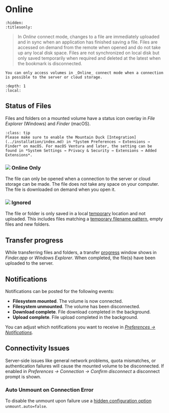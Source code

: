 Online
===

```{toctree}
:hidden:
:titlesonly:
```

> In _Online_ connect mode, changes to a file are immediately uploaded and in sync when an application has finished saving a file. Files are accessed on demand from the remote when opened and do not take up any local disk space. Files are not synchronized on local disk but only saved temporarily when required and deleted at the latest when the bookmark is disconnected. 

```{tip}
You can only access volumes in _Online_ connect mode when a connection is possible to the server or cloud storage.
```

```{contents} Content
:depth: 1
:local:
```

## Status of Files

Files and folders on a mounted volume have a status icon overlay in _File Explorer_ (Windows) and _Finder_ (macOS).

```{admonition} macOS only
:class: tip
Please make sure to enable the Mountain Duck [Integration](../installation/index.md) in *System Preferences → Extensions → Finder* on macOS. For macOS Ventura and later, the setting can be found in *System Settings → Privacy & Security → Extensions → Added Extensions*.
```

### ![](../_images/overlay_infinite.png) Online Only
The file can only be opened when a connection to the server or cloud storage can be made. The file does not take any space on your computer. The file is downloaded on demand when you open it.

### ![](../_images/overlay_ignored.png) Ignored
The file or folder is only saved in a local [temporary](../issues/index.md#temporary-files) location and not uploaded. This includes files matching a [temporary filename pattern](../issues/index.md#filenames), empty files and new folders.


## Transfer progress

While transferring files and folders, a transfer [progress](../interface.md#copying-files) window shows in _Finder.app_ or _Windows Explorer_. When completed, the file(s) have been uploaded to the server.


## Notifications

Notifications can be posted for the following events:
- **Filesystem mounted**. The volume is now connected.
- **Filesystem unmounted**. The volume has been disconnected.
- **Download complete**. File download completed in the background.
- **Upload complete**. File upload completed in the background.


You can adjust which notifications you want to receive in [*Preferences → Notifications*](../preferences.md#notifications).

## Connectivity Issues

Server-side issues like general network problems, quota mismatches, or authentication failures will cause the mounted volume to be disconnected. If enabled in *Preferences → Connection → Confirm disconnect* a disconnect prompt is shown.

### Auto Unmount on Connection Error

To disable the unmount upon failure use a [hidden configuration option](../preferences.md#hidden-configuration-options) `unmount.auto=false`.

